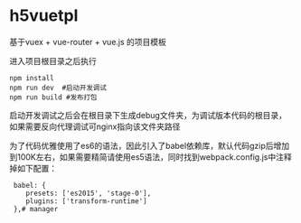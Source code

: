 # h5vuetpl

基于vuex + vue-router + vue.js 的项目模板

进入项目根目录之后执行

    npm install
    npm run dev  #启动开发调试
    npm run build #发布打包

启动开发调试之后会在根目录下生成debug文件夹，为调试版本代码的根目录，如果需要反向代理调试可nginx指向该文件夹路径


为了代码优雅使用了es6的语法，因此引入了babel依赖库，默认代码gzip后增加到100K左右，如果需要精简请使用es5语法，同时找到webpack.config.js中注释掉如下配置：

     babel: {
        presets: ['es2015', 'stage-0'],
        plugins: ['transform-runtime']
     },# manager
